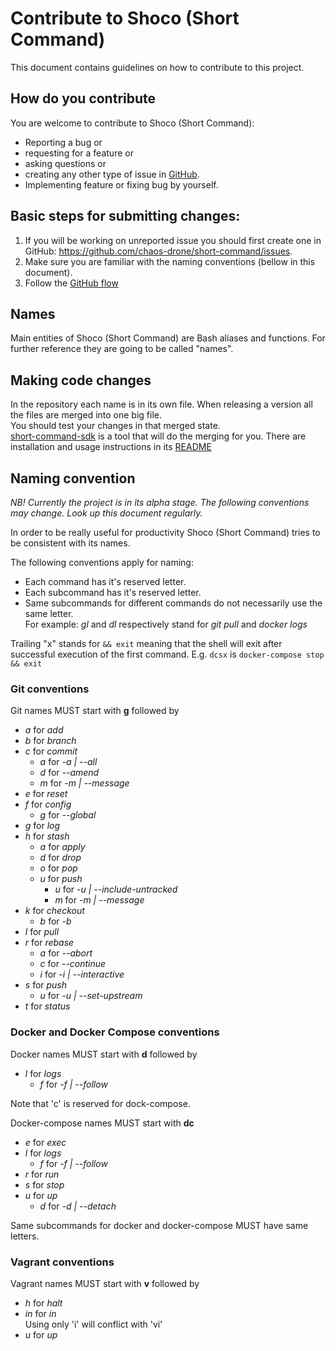 # Contribute to Shoco (Short Command)
This document contains guidelines on how to contribute to this project.

## How do you contribute
You are welcome to contribute to Shoco (Short Command):

- Reporting a bug or
- requesting for a feature or
- asking questions or
- creating any other type of issue in [GitHub](https://github.com/chaos-drone/short-command/issues).
- Implementing feature or fixing bug by yourself.

## Basic steps for submitting changes:

1. If you will be working on unreported issue you should first create one in GitHub: https://github.com/chaos-drone/short-command/issues.
1. Make sure you are familiar with the naming conventions (bellow in this document).
1. Follow the [GitHub flow](https://githubflow.github.io/)

## Names
Main entities of Shoco (Short Command) are Bash aliases and functions. For further reference they are going to be called "names".

## Making code changes
In the repository each name is in its own file. When releasing a version all the files are merged into one big file.<br>
You should test your changes in that merged state.<br>
[short-command-sdk](https://github.com/chaos-drone/short-command-sdk) is a tool that will do the merging for you.
There are installation and usage instructions in its [README](https://github.com/chaos-drone/short-command-sdk/blob/master/README.md)

## Naming convention
*NB! Currently the project is in its alpha stage. The following conventions may change. Look up this document regularly.*

In order to be really useful for productivity Shoco (Short Command) tries to be consistent with its names.

The following conventions apply for naming:

- Each command has it's reserved letter.
- Each subcommand has it's reserved letter.
- Same subcommands for different commands do not necessarily use the same letter.<br>
For example: *gl* and *dl* respectively stand for *git pull* and *docker logs*

Trailing "x" stands for `&& exit` meaning that the shell will exit after successful execution of the first command.
E.g. `dcsx` is `docker-compose stop && exit`

### Git conventions
Git names MUST start with **g** followed by

- *a* for *add*
- *b* for *branch*
- *c* for *commit*
    - *a* for *-a | --all*
    - *d* for *--amend*
    - *m* for *-m | --message*
- *e* for *reset*
- *f* for *config*
    - *g* for *--global*
- *g* for *log*
- *h* for *stash*
    - *a* for *apply*
    - *d* for *drop*
    - *o* for *pop*
    - *u* for *push*
        - *u* for *-u | --include-untracked*
        - *m* for *-m | --message*
- *k* for *checkout*
    - *b* for *-b*
- *l* for *pull*
- *r* for *rebase*
    - *a* for *--abort*
    - *c* for *--continue*
    - *i* for *-i | --interactive*
- *s* for *push*
    - *u* for *-u | --set-upstream*
- *t* for *status*

### Docker and Docker Compose conventions
Docker names MUST start with **d** followed by

- *l* for *logs*
    - *f* for *-f | --follow*
    
Note that 'c' is reserved for dock-compose.

Docker-compose names MUST start with **dc**

- *e* for *exec*
- *l* for *logs*
    - *f* for *-f | --follow*
- *r* for *run*
- *s* for *stop*
- *u* for *up*
    - *d* for *-d | --detach*

Same subcommands for docker and docker-compose MUST have same letters.

### Vagrant conventions
Vagrant names MUST start with **v** followed by

- *h* for *halt*
- *in* for *in*<br>
Using only 'i' will conflict with 'vi'
- *u* for *up*
